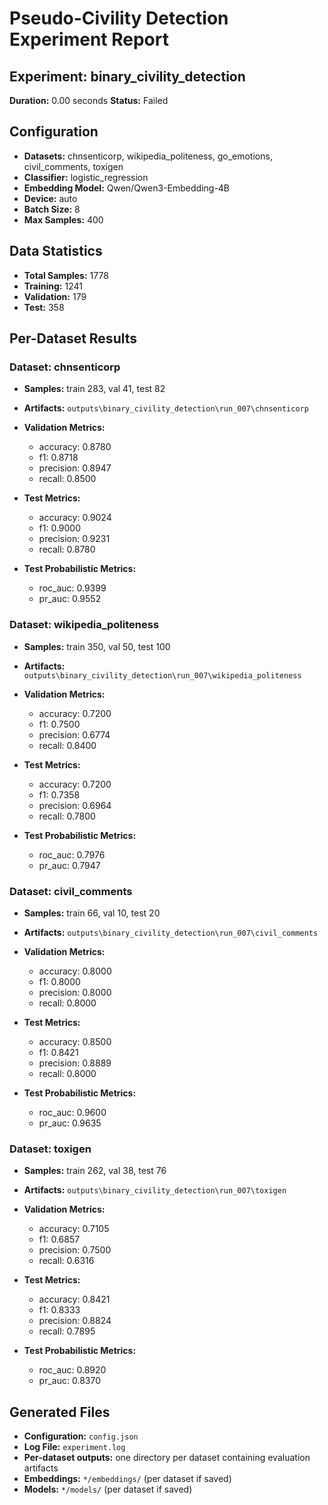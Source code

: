 # Pseudo-Civility Detection Experiment Report

## Experiment: binary_civility_detection
**Duration:** 0.00 seconds
**Status:** Failed

## Configuration

- **Datasets:** chnsenticorp, wikipedia_politeness, go_emotions, civil_comments, toxigen
- **Classifier:** logistic_regression
- **Embedding Model:** Qwen/Qwen3-Embedding-4B
- **Device:** auto
- **Batch Size:** 8
- **Max Samples:** 400

## Data Statistics

- **Total Samples:** 1778
- **Training:** 1241
- **Validation:** 179
- **Test:** 358

## Per-Dataset Results

### Dataset: chnsenticorp

- **Samples:** train 283, val 41, test 82
- **Artifacts:** `outputs\binary_civility_detection\run_007\chnsenticorp`

- **Validation Metrics:**
  - accuracy: 0.8780
  - f1: 0.8718
  - precision: 0.8947
  - recall: 0.8500
- **Test Metrics:**
  - accuracy: 0.9024
  - f1: 0.9000
  - precision: 0.9231
  - recall: 0.8780
- **Test Probabilistic Metrics:**
  - roc_auc: 0.9399
  - pr_auc: 0.9552

### Dataset: wikipedia_politeness

- **Samples:** train 350, val 50, test 100
- **Artifacts:** `outputs\binary_civility_detection\run_007\wikipedia_politeness`

- **Validation Metrics:**
  - accuracy: 0.7200
  - f1: 0.7500
  - precision: 0.6774
  - recall: 0.8400
- **Test Metrics:**
  - accuracy: 0.7200
  - f1: 0.7358
  - precision: 0.6964
  - recall: 0.7800
- **Test Probabilistic Metrics:**
  - roc_auc: 0.7976
  - pr_auc: 0.7947

### Dataset: civil_comments

- **Samples:** train 66, val 10, test 20
- **Artifacts:** `outputs\binary_civility_detection\run_007\civil_comments`

- **Validation Metrics:**
  - accuracy: 0.8000
  - f1: 0.8000
  - precision: 0.8000
  - recall: 0.8000
- **Test Metrics:**
  - accuracy: 0.8500
  - f1: 0.8421
  - precision: 0.8889
  - recall: 0.8000
- **Test Probabilistic Metrics:**
  - roc_auc: 0.9600
  - pr_auc: 0.9635

### Dataset: toxigen

- **Samples:** train 262, val 38, test 76
- **Artifacts:** `outputs\binary_civility_detection\run_007\toxigen`

- **Validation Metrics:**
  - accuracy: 0.7105
  - f1: 0.6857
  - precision: 0.7500
  - recall: 0.6316
- **Test Metrics:**
  - accuracy: 0.8421
  - f1: 0.8333
  - precision: 0.8824
  - recall: 0.7895
- **Test Probabilistic Metrics:**
  - roc_auc: 0.8920
  - pr_auc: 0.8370

## Generated Files

- **Configuration:** `config.json`
- **Log File:** `experiment.log`
- **Per-dataset outputs:** one directory per dataset containing evaluation artifacts
- **Embeddings:** `*/embeddings/` (per dataset if saved)
- **Models:** `*/models/` (per dataset if saved)
